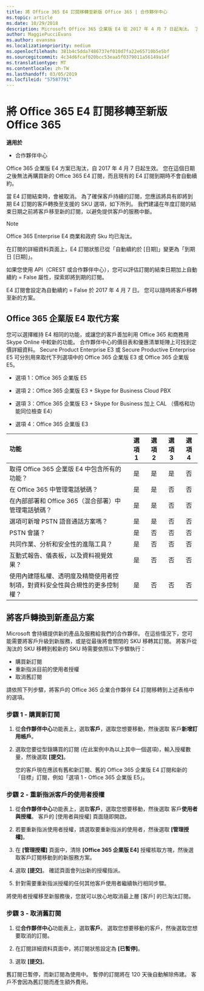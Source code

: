```yaml
---
title: 將 Office 365 E4 訂閱移轉至新版 Office 365 | 合作夥伴中心
ms.topic: article
ms.date: 10/29/2018
description: Microsoft Office 365 企業版 E4 從 2017 年 4 月 7 日起淘汰。 了解如何將您的客戶訂閱移轉至新版 Office 365。
author: MaggiePucciEvans
ms.author: evansma
ms.localizationpriority: medium
ms.openlocfilehash: 381b4c5dda7486737ef010d7fa22e65710b5e5bf
ms.sourcegitcommit: 4c34d6fcaf020bcc53eaa5f0379011a56149a14f
ms.translationtype: MT
ms.contentlocale: zh-TW
ms.lasthandoff: 03/05/2019
ms.locfileid: "57587791"
---
```

# <a name="migrate-office-365-e4-subscriptions-to-newer-office-365-versions"></a>將 Office 365 E4 訂閱移轉至新版 Office 365

**適用於**

-  合作夥伴中心

Office 365 企業版 E4 方案已淘汰，自 2017 年 4 月 7 日起生效。 您在這個日期之後無法再購買新的 Office 365 E4 訂閱，而且現有的 E4 訂閱到期時不會自動續約。

當 E4 訂閱結束時，會被取消。 為了確保客戶持續的訂閱，您應該將具有即將到期 E4 訂閱的客戶轉換至支援的 SKU 選項，如下所列。 我們建議在年度訂閱的結束日期之前將客戶移至新的訂閱，以避免提供客戶的服務中斷。 

> [!NOTE]  
>  Office 365 Enterprise E4 商業和政府 Sku 均已淘汰。
 
在訂閱的詳細資料頁面上，E4 訂閱狀態已從「自動續約於 [日期]」變更為「到期日 [日期]」。 

如果您使用 API（CREST 或合作夥伴中心），您可以評估訂閱的結束日期加上自動續約 = False 屬性，探索即將到期的訂閱。 

E4 訂閱會設定為自動續約 = False 於 2017 年 4 月 7 日。 您可以隨時將客戶移轉至新的方案。 

## <a name="office-365-enterprise-e4-edition-replacement-plans"></a>Office 365 企業版 E4 取代方案

您可以選擇維持 E4 相同的功能，或讓您的客戶善加利用 Office 365 和商務用 Skype Online 中較新的功能。 合作夥伴中心的價目表和優惠清單矩陣上可找到定價詳細資料。 Secure Product Enterprise E3 或 Secure Productive Enterprise E5 可分別用來取代下列選項中的 Office 365 企業版 E3 或 Office 365 企業版 E5。

- 選項 1：Office 365 企業版 E5

- 選項 2：Office 365 企業版 E3 + Skype for Business Cloud PBX

- 選項 3：Office 365 企業版 E3 + Skype for Business 加上 CAL （價格和功能同位檢查 E4）

- 選項 4：Office 365 企業版 E3


| 功能 | 選項 1 | 選項 2 | 選項 3 | 選項 4 |
| :---    | :------: |   :---:  |   :---:  |   :---:  |
| 取得 Office 365 企業版 E4 中包含所有的功能？ | 是 | 是 | 是 | 否 |
| 在 Office 365 中管理電話號碼？ | 是 | 是 | 否 | 否 |
| 在內部部署和 Office 365（混合部署）中管理電話號碼？ | 是 | 是 | 否 | 否 |
| 選項可新增 PSTN 語音通話方案嗎？ | 是 | 是 | 否 | 否 |
| PSTN 會議？ | 是 | 否 | 否 | 否 |
| 共同作業、分析和安全性的進階工具？ | 是 | 否 | 否 | 否 |
| 互動式報告、儀表板，以及資料視覺效果？ | 是 | 否 | 否 | 否 | 
| 使用內建隱私權、透明度及精簡使用者控制項，對資料安全性與合規性的更多控制權？ | 是 | 否 | 否 | 否 | 

## <a name="transition-customers-to-new-product-plans"></a>將客戶轉換到新產品方案

Microsoft 會持續提供新的產品及服務給我們的合作夥伴。 在這些情況下，您可能需要將客戶升級到新服務，或是從最後將會關閉的 SKU 移轉其訂閱。 將客戶從淘汰的 SKU 移轉到較新的 SKU 時需要依照以下步驟執行：

-   購買新訂閱
-   重新指派目前的使用者授權
-   取消舊訂閱

請依照下列步驟，將客戶的 Office 365 企業合作夥伴 E4 訂閱移轉到上述表格中的選項。

### <a name="step-1---purchase-the-new-subscription"></a>步驟 1 - 購買新訂閱

1. 從**合作夥伴中心**功能表上，選取**客戶**，選取您想要移動，然後選取 客戶**新增訂用帳戶**。

2. 選取您要從型錄購買的訂閱 (在此案例中為以上其中一個選項)，輸入授權數量，然後選取 **\[提交\]**。

   您的客戶現在應該有舊和新訂閱、舊的 Office 365 企業版 E4 訂閱和新的「目標」訂閱，例如「選項 1 - Office 365 企業版 E5」。

### <a name="step-2---reassign-the-customers-users-licenses"></a>步驟 2 - 重新指派客戶的使用者授權

1. 從**合作夥伴中心**功能表上，選取**客戶**，選取您想要移動，然後選取 客戶**使用者與授權**。 客戶的 \[使用者與授權\] 頁面隨即開啟。

2. 若要重新指派使用者授權，請選取要重新指派的使用者，然後選取 **[管理授權]**。

3. 在 **\[管理授權\]** 頁面中，清除 **\[Office 365 企業版 E4\]**  授權核取方塊，然後選取客戶訂閱移動到的新服務方案。

4. 選取 **[提交]**。 確認頁面會列出新的授權指派。

5. 針對需要重新指派授權的任何其他客戶使用者繼續執行相同步驟。

將使用者授權移至新服務後，您就可以放心地取消最上層 \[客戶\] 的已淘汰訂閱。

### <a name="step-3---cancel-the-old-subscription"></a>步驟 3 - 取消舊訂閱

1. 從**合作夥伴中心**功能表上，選取**客戶**。 選取您想要移動的客戶，然後選取您想要取消的訂閱。

2. 在訂閱詳細資料頁面中，將訂閱狀態設定為 **\[已暫停\]**。

3. 選取 **[提交]**。

舊訂閱已暫停，而新訂閱為使用中。 暫停的訂閱將在 120 天後自動解除佈建。 客戶不會因為舊訂閱而產生額外費用。



 



